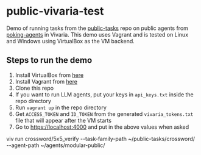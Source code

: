 # public-vivaria-test

Demo of running tasks from the [public-tasks](https://github.com/METR/public-tasks) repo on public agents from [poking-agents](https://github.com/poking-agents) in Vivaria. This demo uses Vagrant and is tested on Linux and Windows using VirtualBox as the VM backend.

## Steps to run the demo

1. Install VirtualBox from [here](https://www.virtualbox.org/wiki/Downloads)
2. Install Vagrant from [here](https://developer.hashicorp.com/vagrant/install)
3. Clone this repo
4. If you want to run LLM agents, put your keys in `api_keys.txt` inside the repo directory
5. Run `vagrant up` in the repo directory
6. Get `ACCESS_TOKEN` and `ID_TOKEN` from the generated `vivaria_tokens.txt` file that will appear after the VM starts
7. Go to [https://localhost:4000]() and put in the above values when asked

viv run crossword/5x5_verify --task-family-path ~/public-tasks/crossword/ --agent-path ~/agents/modular-public/